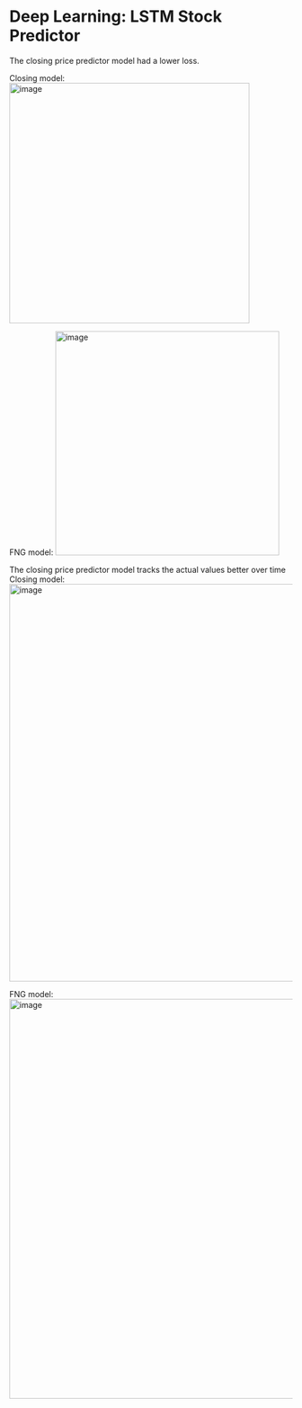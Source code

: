 # Deep Learning: LSTM Stock Predictor




The closing price predictor model had a lower loss. 

Closing model:
<img width="427" alt="image" src="https://user-images.githubusercontent.com/94207103/157894284-8354b03c-c069-4704-b84b-b50dfea8c3c2.png">

FNG model:
<img width="398" alt="image" src="https://user-images.githubusercontent.com/94207103/157894415-4e34c210-367a-4aea-a3e3-ecbff6501c7e.png">

 
The closing price predictor model tracks the actual values better over time
Closing model:
<img width="706" alt="image" src="https://user-images.githubusercontent.com/94207103/157894600-4e988f5e-ef4f-4a16-a44e-5f8c763e887a.png">

FNG model:
<img width="710" alt="image" src="https://user-images.githubusercontent.com/94207103/157894663-5dc56b10-a714-4a38-8467-a11effbe95fc.png">
